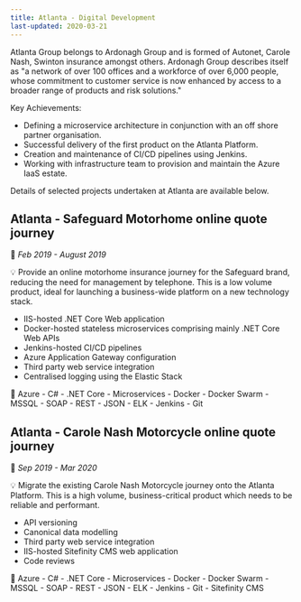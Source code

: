 ```yaml
---
title: Atlanta - Digital Development
last-updated: 2020-03-21
---
```


Atlanta Group belongs to Ardonagh Group and is formed of Autonet, Carole Nash, Swinton insurance amongst others.  Ardonagh Group describes itself as "a network of over 100 offices and a workforce of over 6,000 people, whose commitment to customer service is now enhanced by access to a broader range of products and risk solutions."

Key Achievements:

* Defining a microservice architecture in conjunction with an off shore partner organisation.
* Successful delivery of the first product on the Atlanta Platform.
* Creation and maintenance of CI/CD pipelines using Jenkins.
* Working with infrastructure team to provision and maintain the Azure IaaS estate.

Details of selected projects undertaken at Atlanta are available below.

## Atlanta - Safeguard Motorhome online quote journey
📆 *Feb 2019 - August 2019*

💡 Provide an online motorhome insurance journey for the Safeguard brand, reducing the need for management by telephone.  This is a low volume product, ideal for launching a business-wide platform on a new technology stack.

* IIS-hosted .NET Core Web application
* Docker-hosted stateless microservices comprising mainly .NET Core Web APIs
* Jenkins-hosted CI/CD pipelines
* Azure Application Gateway configuration
* Third party web service integration
* Centralised logging using the Elastic Stack

🔑 Azure - C# - .NET Core - Microservices - Docker - Docker Swarm - MSSQL - SOAP - REST - JSON - ELK - Jenkins - Git

## Atlanta - Carole Nash Motorcycle online quote journey
📆 *Sep 2019 - Mar 2020*

💡 Migrate the existing Carole Nash Motorcycle journey onto the Atlanta Platform.  This is a high volume, business-critical product which needs to be reliable and performant.

* API versioning
* Canonical data modelling
* Third party web service integration
* IIS-hosted Sitefinity CMS web application
* Code reviews

🔑 Azure - C# - .NET Core - Microservices - Docker - Docker Swarm - MSSQL - SOAP - REST - JSON - ELK - Jenkins - Git - Sitefinity CMS

